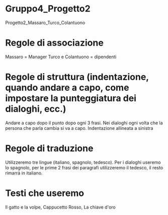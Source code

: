 # Gruppo4_Progetto2
Progetto2_Massaro_Turco_Colantuono

# Regole di associazione
Massaro = Manager
Turco e Colantuono = dipendenti

# Regole di struttura (indentazione, quando andare a capo, come impostare la punteggiatura dei dialoghi, ecc.)
Andare a capo dopo il punto dopo ogni 3 frasi. Nei dialoghi ogni volta che la persona che parla cambia si va a capo.
Indentazione allineata a sinistra

# Regole di traduzione
Utilizzeremo tre lingue (italiano, spagnolo, tedesco). Per i dialoghi useremo lo spagnolo,
per le prime 2 frasi dei paragrafi utilizzeremo il tedesco, il resto rimarrà in italiano.

# Testi che useremo
Il gatto e la volpe, Cappucetto Rosso, La chiave d'oro